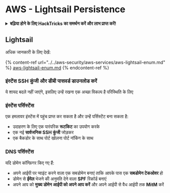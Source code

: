# AWS - Lightsail Persistence

<details>

<summary><strong>बढ़िया होने के लिए HackTricks का समर्थन करें और लाभ प्राप्त करें!</strong></summary>

* यदि आप अपनी कंपनी को **HackTricks में विज्ञापित** देखना चाहते हैं या यदि आप **PEASS के नवीनतम संस्करण या HackTricks को PDF में डाउनलोड** करना चाहते हैं, तो [**सदस्यता योजनाएं**](https://github.com/sponsors/carlospolop) देखें!
* [**आधिकारिक PEASS & HackTricks स्वैग**](https://peass.creator-spring.com) प्राप्त करें
* [**The PEASS Family**](https://opensea.io/collection/the-peass-family) की खोज करें, हमारा विशेष [**NFTs**](https://opensea.io/collection/the-peass-family) संग्रह
* **💬 [**Discord समूह**](https://discord.gg/hRep4RUj7f) या [**टेलीग्राम समूह**](https://t.me/peass) में शामिल हों या मुझे **Twitter** 🐦 [**@carlospolopm**](https://twitter.com/carlospolopm)** का पालन करें।**
* **अपने हैकिंग ट्रिक्स को** [**HackTricks**](https://github.com/carlospolop/hacktricks) और [**HackTricks Cloud**](https://github.com/carlospolop/hacktricks-cloud) github repos में PR जमा करके साझा करें।

</details>

## Lightsail

अधिक जानकारी के लिए देखें:

{% content-ref url="../../aws-security/aws-services/aws-lightsail-enum.md" %}
[aws-lightsail-enum.md](../../aws-security/aws-services/aws-lightsail-enum.md)
{% endcontent-ref %}

### इंस्टेंस SSH कुंजी और डीबी पासवर्ड डाउनलोड करें

ये शायद बदले नहीं जाएंगे, इसलिए उन्हें रखना एक अच्छा विकल्प है परिस्थिति के लिए

### इंस्टेंस पर्सिस्टेंस

एक हमलावर इंस्टेंस में पहुंच प्राप्त कर सकता है और उन्हें पर्सिस्टेंट बना सकता है:

* उदाहरण के लिए एक पारंपरिक **रूटकिट** का उपयोग करके
* एक नई **सार्वजनिक SSH कुंजी** जोड़कर
* एक बैकडोर के साथ पोर्ट खोलना पोर्ट नॉकिंग के साथ

### DNS पर्सिस्टेंस

यदि डोमेन कॉन्फ़िगर किए गए हैं:

* अपने आईपी पर प्वाइंट करने वाला एक सबडोमेन बनाएं ताकि आपके पास एक **सबडोमेन टेकओवर** हो
* डोमेन से **ईमेल** भेजने की अनुमति देने वाला **SPF** रिकॉर्ड बनाएं
* अपने आप को **मुख्य डोमेन आईपी को अपने आप करें** और अपने आईपी से वैध आईपी तक **MitM** करें
